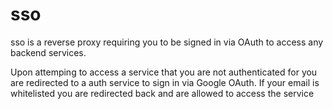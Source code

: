 # sso

sso is a reverse proxy requiring you to be signed in via OAuth to access any backend services.

Upon attemping to access a service that you are not authenticated for you are redirected to a auth service to sign in via Google OAuth. If your email is whitelisted you are redirected back and are allowed to access the service